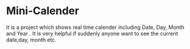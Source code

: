 # Mini-Calender
It is a project which shows real time calender including Date, Day, Month and Year . It is very helpful if suddenly anyone want to see the current date,day, month etc.
